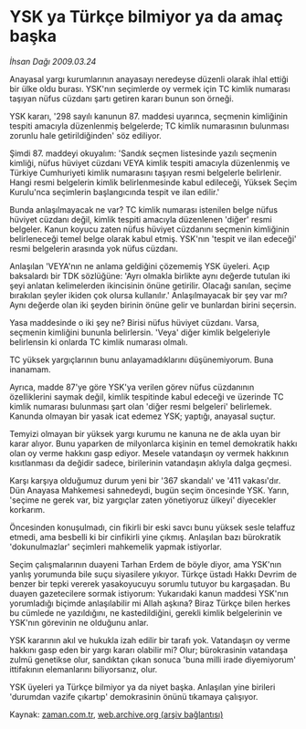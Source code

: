 # YSK ya Türkçe bilmiyor ya da amaç başka

*İhsan Dağı 2009.03.24*

<tr><td class="metin" colspan="2" style="padding-top: 20px; padding-left: 5px; padding-right: 10px;">Anayasal yargı kurumlarının anayasayı neredeyse düzenli olarak ihlal ettiği bir ülke oldu burası. YSK'nın seçimlerde oy vermek için TC kimlik numarası taşıyan nüfus cüzdanı şartı getiren kararı bunun son örneği.</td></tr><tr><td class="metin" colspan="2" style="padding-top: 20px; padding-left: 5px; padding-right: 10px;"><p> YSK kararı, '298 sayılı kanunun 87. maddesi uyarınca, seçmenin kimliğinin tespiti amacıyla düzenlenmiş belgelerde; TC kimlik numarasının bulunması zorunlu hale getirildiğinden' söz ediliyor.
<p> Şimdi 87. maddeyi okuyalım: 'Sandık seçmen listesinde yazılı seçmenin kimliği, nüfus hüviyet cüzdanı VEYA kimlik tespiti amacıyla düzenlenmiş ve Türkiye Cumhuriyeti kimlik numarasını taşıyan resmi belgelerle belirlenir. Hangi resmi belgelerin kimlik belirlenmesinde kabul edileceği, Yüksek Seçim Kurulu'nca seçimlerin başlangıcında tespit ve ilan edilir.'
<p> Bunda anlaşılmayacak ne var? TC kimlik numarası istenilen belge nüfus hüviyet cüzdanı değil, kimlik tespiti amacıyla düzenlenen 'diğer' resmi belgeler. Kanun koyucu zaten nüfus hüviyet cüzdanını seçmenin kimliğinin belirleneceği temel belge olarak kabul etmiş. YSK'nın 'tespit ve ilan edeceği' resmi belgelerin arasında yok nüfus cüzdanı.
<p> Anlaşılan 'VEYA'nın ne anlama geldiğini çözememiş YSK üyeleri. Açıp baksalardı bir TDK sözlüğüne: 'Ayrı olmakla birlikte aynı değerde tutulan iki şeyi anlatan kelimelerden ikincisinin önüne getirilir. Olacağı sanılan, seçime bırakılan şeyler ikiden çok olursa kullanılır.' Anlaşılmayacak bir şey var mı? Aynı değerde olan iki şeyden birinin önüne gelir ve bunlardan birini seçersin.
<p> Yasa maddesinde o iki şey ne? Birisi nüfus hüviyet cüzdanı. Varsa, seçmenin kimliğini bununla belirlersin. 'Veya' diğer kimlik belgeleriyle belirlensin ki onlarda TC kimlik numarası olmalı.
<p> TC yüksek yargıçlarının bunu anlayamadıklarını düşünemiyorum. Buna inanamam.
<p> Ayrıca, madde 87'ye göre YSK'ya verilen görev nüfus cüzdanının özelliklerini saymak değil, kimlik tespitinde kabul edeceği ve üzerinde TC kimlik numarası bulunması şart olan 'diğer resmi belgeleri' belirlemek. Kanunda olmayan bir yasak icat edemez YSK; yaptığı, anayasal suçtur.
<p> Temyizi olmayan bir yüksek yargı kurumu ne kanuna ne de akla uyan bir karar alıyor. Bunu yaparken de milyonlarca kişinin en temel demokratik hakkı olan oy verme hakkını gasp ediyor. Mesele vatandaşın oy vermek hakkının kısıtlanması da değidir sadece, birilerinin vatandaşın aklıyla dalga geçmesi.
<p> Karşı karşıya olduğumuz durum yeni bir '367 skandalı' ve '411 vakası'dır. Dün Anayasa Mahkemesi sahnedeydi, bugün seçim öncesinde YSK. Yarın, 'seçime ne gerek var, biz yargıçlar zaten yönetiyoruz ülkeyi' diyecekler korkarım.
<p> Öncesinden konuşulmadı, cin fikirli bir eski savcı bunu yüksek sesle telaffuz etmedi, ama besbelli ki bir cinfikirli yine çıkmış. Anlaşılan bazı bürokratik 'dokunulmazlar' seçimleri mahkemelik yapmak istiyorlar.
<p> Seçim çalışmalarının duayeni Tarhan Erdem de böyle diyor, ama YSK'nın yanlış yorumunda bile suçu siyasilere yıkıyor. Türkçe üstadı Hakkı Devrim de benzer bir tepki vererek yasakoyucuyu sorumlu tutuyor bu kargaşadan. Bu duayen gazetecilere sormak istiyorum: Yukarıdaki kanun maddesi YSK'nın yorumladığı biçimde anlaşılabilir mi Allah aşkına? Biraz Türkçe bilen herkes bu cümlede ne yazıldığını, ne kastedildiğini, gerekli kimlik belgelerinin ve YSK'nın görevinin ne olduğunu anlar.
<p> YSK kararının akıl ve hukukla izah edilir bir tarafı yok. Vatandaşın oy verme hakkını gasp eden bir yargı kararı olabilir mi? Olur; bürokrasinin vatandaşa zulmü genetikse olur, sandıktan çıkan sonuca 'buna milli irade diyemiyorum' ittifakının elemanlarını biliyorsanız, olur.
<p> YSK üyeleri ya Türkçe bilmiyor ya da niyet başka. Anlaşılan yine birileri 'durumdan vazife çıkartıp' demokrasinin önünü tıkamaya çalışıyor. <br/></p></p></p></p></p></p></p></p></p></p></p></p></p></td></tr>

Kaynak: [zaman.com.tr](http://zaman.com.tr/yazar.do?yazino=829248), [web.archive.org (arşiv bağlantısı)](http://web.archive.org/web/20090404054650/http://www.zaman.com.tr:80/yazar.do?yazino=829248)
